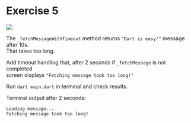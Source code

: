 # Exercise 5

![](https://img.shields.io/badge/Difficulty-medium-yellow)

The `_fetchMessageWithTimeout` method returns `"Dart is easy!"` message after 10s.  
That takes too long.  

Add timeout handling that, after 2 seconds if `_fetchMessage` is not completed  
screen displays `"Fetching message took too long!"`

Run `dart main.dart` in terminal and check results.  

Terminal output after 2 seconds:  
```shell
Loading message...
Fetching message took too long!
```